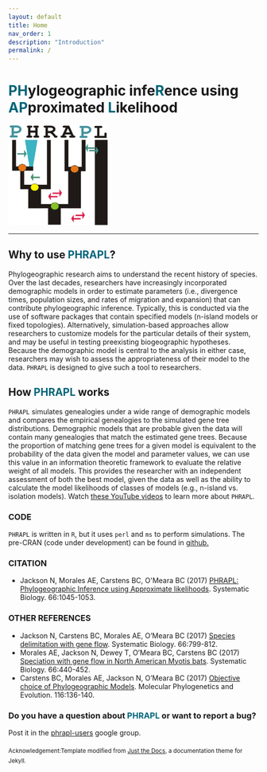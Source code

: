 ```yaml
---
layout: default
title: Home
nav_order: 1
description: "Introduction"
permalink: /
---
```



**<font color='#006579'>PH</font>ylogeographic infe<font color='#006579'>R</font>ence using <font color='#006579'>AP</font>proximated <font color='#006579'>L</font>ikelihood**
=======

<img src="https://github.com/ariadnamorales/phrapl-manual/blob/master/phrapl_logo.png?raw=true" width="200" height="200" />

---
## Why to use **<font color='#006579'>PHRAPL</font>**?
Phylogeographic research aims to understand the recent history of species. Over the last decades, researchers have increasingly incorporated demographic models in order to estimate parameters (i.e., divergence times, population sizes, and rates of migration and expansion) that can contribute phylogeographic inference. 
Typically, this is conducted via the use of software packages that contain specified models (n-island models or fixed topologies). Alternatively, simulation-based approaches allow researchers to customize models for the particular details of their system, and may be useful in testing preexisting biogeographic hypotheses. Because the demographic model is central to the analysis in either case, researchers may wish to assess the appropriateness of their model to the data. `PHRAPL` is designed to give such a tool to researchers. 

## How **<font color='#006579'>PHRAPL</font>** works
`PHRAPL` simulates genealogies under a wide range of demographic models and compares the empirical genealogies to the simulated gene tree distributions. Demographic models that are probable given the data will contain many genealogies that match the estimated gene trees. Because the proportion of matching gene trees for a given model is equivalent to the probability of the data given the model and parameter values, we can use this value in an information theoretic framework to evaluate the relative weight of all models. This provides the researcher with an independent assessment of both the best model, given the data as well as the ability to calculate the model likelihoods of classes of models (e.g., n-island vs. isolation models).
Watch [these YouTube videos](https://www.youtube.com/watch?v=UC4Mj1K6c0k) to learn more about `PHRAPL`.


### CODE
`PHRAPL` is written in `R`, but it uses `perl` and `ms` to perform simulations. The pre-CRAN (code under development) can be found in [github.](https://github.com/bomeara/phrapl)


### CITATION
- Jackson N, Morales AE, Carstens BC, O'Meara BC (2017) [PHRAPL: Phylogeographic Inference using Approximate likelihoods](https://academic.oup.com/sysbio/article/66/6/1045/2999288). Systematic Biology. 66:1045-1053.


### OTHER REFERENCES
- Jackson N, Carstens BC, Morales AE, O’Meara BC (2017) [Species delimitation with gene flow](https://academic.oup.com/sysbio/article/66/5/799/2726792?searchresult=1). Systematic Biology. 66:799-812.
- Morales AE, Jackson N, Dewey T, O’Meara BC, Carstens BC (2017) [Speciation with gene flow in North American Myotis bats](https://academic.oup.com/sysbio/article/66/3/440/2682289). Systematic Biology. 66:440-452.
- Carstens BC, Morales AE, Jackson N, O’Meara BC (2017) [Objective choice of Phylogeographic Models](https://www.sciencedirect.com/science/article/pii/S1055790317303160?via%3Dihub). Molecular Phylogenetics and Evolution. 116:136-140.


### Do you have a question about **<font color='#006579'>PHRAPL</font>** or want to report a bug?
Post it in the [phrapl-users](https://groups.google.com/forum/#!forum/phrapl-users) google group.



<sub>Acknowledgement:Template modified from <a href="https://github.com/pmarsceill/just-the-docs">Just the Docs</a>, a documentation theme for Jekyll.<sub>